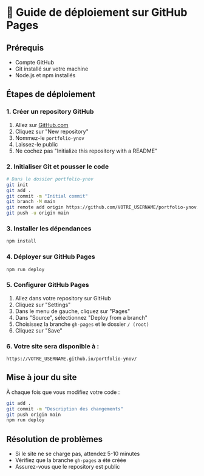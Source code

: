 # 🚀 Guide de déploiement sur GitHub Pages

## Prérequis
- Compte GitHub
- Git installé sur votre machine
- Node.js et npm installés

## Étapes de déploiement

### 1. Créer un repository GitHub
1. Allez sur [GitHub.com](https://github.com)
2. Cliquez sur "New repository"
3. Nommez-le `portfolio-ynov`
4. Laissez-le public
5. Ne cochez pas "Initialize this repository with a README"

### 2. Initialiser Git et pousser le code
```bash
# Dans le dossier portfolio-ynov
git init
git add .
git commit -m "Initial commit"
git branch -M main
git remote add origin https://github.com/VOTRE_USERNAME/portfolio-ynov.git
git push -u origin main
```

### 3. Installer les dépendances
```bash
npm install
```

### 4. Déployer sur GitHub Pages
```bash
npm run deploy
```

### 5. Configurer GitHub Pages
1. Allez dans votre repository sur GitHub
2. Cliquez sur "Settings"
3. Dans le menu de gauche, cliquez sur "Pages"
4. Dans "Source", sélectionnez "Deploy from a branch"
5. Choisissez la branche `gh-pages` et le dossier `/ (root)`
6. Cliquez sur "Save"

### 6. Votre site sera disponible à :
`https://VOTRE_USERNAME.github.io/portfolio-ynov/`

## Mise à jour du site
À chaque fois que vous modifiez votre code :
```bash
git add .
git commit -m "Description des changements"
git push origin main
npm run deploy
```

## Résolution de problèmes
- Si le site ne se charge pas, attendez 5-10 minutes
- Vérifiez que la branche `gh-pages` a été créée
- Assurez-vous que le repository est public 